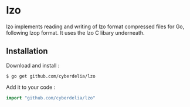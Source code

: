 # lzo

lzo implements reading and writing of lzo format compressed files for Go, following lzop format.
It uses the lzo C libary underneath.

## Installation

Download and install :

```
$ go get github.com/cyberdelia/lzo
```

Add it to your code :

```go
import "github.com/cyberdelia/lzo"
```
